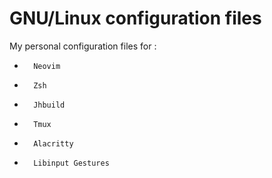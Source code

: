 # GNU/Linux configuration files

My personal configuration files for :

*       Neovim
*       Zsh
*       Jhbuild
*       Tmux
*       Alacritty
*       Libinput Gestures

